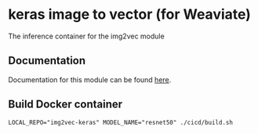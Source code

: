 # keras image to vector (for Weaviate)
The inference container for the img2vec module

## Documentation

Documentation for this module can be found [here](https://weaviate.io/developers/weaviate/current/retriever-vectorizer-modules/img2vec-neural.html).

## Build Docker container

```
LOCAL_REPO="img2vec-keras" MODEL_NAME="resnet50" ./cicd/build.sh
```
